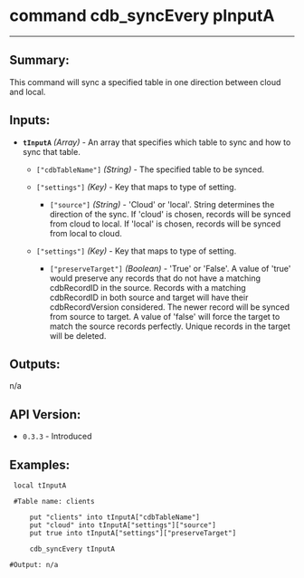 # command cdb_syncEvery pInputA
---

## Summary:
This command will sync a specified table in one direction between cloud and local.

## Inputs:
* **`tInputA`** *(Array)* - An array that specifies which table to sync and how to sync that table.
    * `["cdbTableName"]` *(String)* - The specified table to be synced.
    
    * `["settings"]` *(Key)* - Key that maps to type of setting.
        
    	* `["source"]` *(String)* - 'Cloud' or 'local'. String determines the direction of the sync. If 'cloud' is chosen, records will be synced from cloud to local. If 'local' is chosen, records will be synced from local to cloud.
    	
   * `["settings"]` *(Key)* - Key that maps to type of setting.
    	    
    	* `["preserveTarget"]` *(Boolean)* - 'True' or 'False'. A value of 'true' would preserve any records that do not have a matching cdbRecordID in the source. Records with a matching cdbRecordID in both source and target will have their cdbRecordVersion considered. The newer record will be synced from source to target. A value of 'false' will force the target to match the source records perfectly. Unique records in the target will be deleted.

## Outputs:
n/a

## API Version:
* `0.3.3` - Introduced

## Examples:
```
 local tInputA
 
 #Table name: clients
     
     put "clients" into tInputA["cdbTableName"]
     put "cloud" into tInputA["settings"]["source"]
     put true into tInputA["settings"]["preserveTarget"]
     
     cdb_syncEvery tInputA
     
#Output: n/a

``` 
